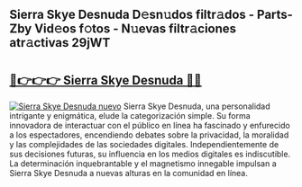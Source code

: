 ## Sierra Skye Desnuda D𝚎sn𝚞dos filtr𝚊dos - Parts-Zby Vid𝚎os f𝚘tos - N𝚞evas filtr𝚊ciones atr𝚊ctivas 29jWT

# <h2><a href="http://mbe0a05.tromn.icu/?c=Sierra+Skye+Desnuda">🔗👉👉👉 Sierra Skye Desnuda 🔗🔗</a></h2>

[![Sierra Skye Desnuda nuevo](https://i.imgur.com/pEAQMta.gif)](http://mbe0a05.tromn.icu/?c=Sierra+Skye+Desnuda)
Sierra Skye Desnuda, una personalidad intrigante y enigmática, elude la categorización simple. Su forma innovadora de interactuar con el público en línea ha fascinado y enfurecido a los espectadores, encendiendo debates sobre la privacidad, la moralidad y las complejidades de las sociedades digitales. Independientemente de sus decisiones futuras, su influencia en los medios digitales es indiscutible. La determinación inquebrantable y el magnetismo innegable impulsan a Sierra Skye Desnuda a nuevas alturas en la comunidad en línea.
